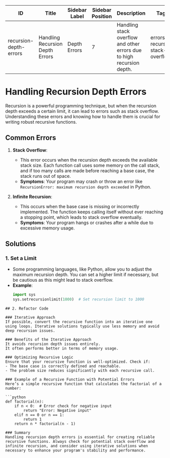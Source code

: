 | ID                        | Title                          | Sidebar Label | Sidebar Position | Description                                                   | Tags                          |
|---------------------------|--------------------------------|---------------|------------------|---------------------------------------------------------------|-------------------------------|
| recursion-depth-errors    | Handling Recursion Depth Errors | Depth Errors   | 7                | Handling stack overflow and other errors due to high recursion depth. | errors, recursion, stack-overflow |

# Handling Recursion Depth Errors

Recursion is a powerful programming technique, but when the recursion depth exceeds a certain limit, it can lead to errors such as stack overflow. Understanding these errors and knowing how to handle them is crucial for writing robust recursive functions.

## Common Errors

1. **Stack Overflow**: 
   - This error occurs when the recursion depth exceeds the available stack size. Each function call uses some memory on the call stack, and if too many calls are made before reaching a base case, the stack runs out of space. 
   - **Symptoms**: Your program may crash or throw an error like `RecursionError: maximum recursion depth exceeded` in Python.

2. **Infinite Recursion**: 
   - This occurs when the base case is missing or incorrectly implemented. The function keeps calling itself without ever reaching a stopping point, which leads to stack overflow eventually.
   - **Symptoms**: Your program hangs or crashes after a while due to excessive memory usage.

## Solutions

### 1. Set a Limit
- Some programming languages, like Python, allow you to adjust the maximum recursion depth. You can set a higher limit if necessary, but be cautious as this might lead to stack overflow.
- **Example**:
  ```python
  import sys
  sys.setrecursionlimit(1000)  # Set recursion limit to 1000
``` 
## 2. Refactor Code

### Iterative Approach
If possible, convert the recursive function into an iterative one using loops. Iterative solutions typically use less memory and avoid deep recursion issues.

### Benefits of the Iterative Approach
It avoids recursion depth issues entirely.
It often performs better in terms of memory usage.

### Optimizing Recursive Logic
Ensure that your recursive function is well-optimized. Check if:
- The base case is correctly defined and reachable.
- The problem size reduces significantly with each recursive call.

### Example of a Recursive Function with Potential Errors
Here’s a simple recursive function that calculates the factorial of a number:

```python
def factorial(n):
    if n < 0:  # Error check for negative input
        return "Error: Negative input"
    elif n == 0 or n == 1:
        return 1
    return n * factorial(n - 1)

### Summary
Handling recursion depth errors is essential for creating reliable recursive functions. Always check for potential stack overflow and infinite recursion, and consider using iterative solutions when necessary to enhance your program's stability and performance.